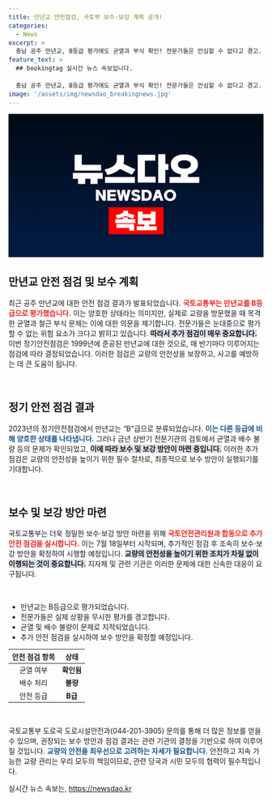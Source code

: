 ```yaml
---
title: 만년교 안전점검, 국토부 보수·보강 계획 공개!
categories:
  - News
excerpt: >
  충남 공주 만년교, B등급 평가에도 균열과 부식 확인! 전문가들은 안심할 수 없다고 경고. 보수 계획 급히 마련 중, 안전한 교량을 위해 무엇이 필요한지 체크해보세요!
feature_text: >
  ## bookingtag 실시간 뉴스 속보입니다.

  충남 공주 만년교, B등급 평가에도 균열과 부식 확인! 전문가들은 안심할 수 없다고 경고. 보수 계획 급히 마련 중, 안전한 교량을 위해 무엇이 필요한지 체크해보세요!
image: '/assets/img/newsdao_breakingnews.jpg'
---
```


<p><img src="/assets/img/newsdao_breakingnews.jpg" alt="bookingtag 속보" /></p>

<h2 data-ke-size="size26">만년교 안전 점검 및 보수 계획</h2>

<p data-ke-size="size16">최근 공주 만년교에 대한 안전 점검 결과가 발표되었습니다. <b><span style="color: #ee2323;">국토교통부는 만년교를 B등급으로 평가했습니다.</span></b> 이는 양호한 상태라는 의미지만, 실제로 교량을 방문했을 때 목격한 균열과 철근 부식 문제는 이에 대한 의문을 제기합니다. 전문가들은 눈대중으로 평가할 수 없는 위험 요소가 크다고 밝히고 있습니다. <b><span style="background-color: #21538527;">따라서 추가 점검이 매우 중요합니다.</span></b> 이번 정기안전점검은 1999년에 준공된 만년교에 대한 것으로, 매 반기마다 이루어지는 점검에 따라 결정되었습니다. 이러한 점검은 교량의 안전성을 보장하고, 사고를 예방하는 데 큰 도움이 됩니다.</p>

<p data-ke-size="size16">&nbsp;</p>

<h2 data-ke-size="size26">정기 안전 점검 결과</h2>

<p data-ke-size="size16">2023년의 정기안전점검에서 만년교는 “B”급으로 분류되었습니다. <b><span style="color: #1a5490;">이는 다른 등급에 비해 양호한 상태를 나타냅니다.</span></b> 그러나 금년 상반기 전문기관의 검토에서 균열과 배수 불량 등의 문제가 확인되었고, <b><span style="background-color: #21538527;">이에 따라 보수 및 보강 방안이 마련 중입니다.</span></b> 이러한 추가 점검은 교량의 안전성을 높이기 위한 필수 절차로, 최종적으로 보수 방안이 실행되기를 기대합니다.</p>

<p data-ke-size="size16">&nbsp;</p>

<h2 data-ke-size="size26">보수 및 보강 방안 마련</h2>

<p data-ke-size="size16">국토교통부는 더욱 정밀한 보수·보강 방안 마련을 위해 <b><span style="color: #ee2323;">국토안전관리원과 합동으로 추가 안전 점검을 실시합니다.</span></b> 이는 7월 18일부터 시작되며, 추가적인 점검 후 조속히 보수·보강 방안을 확정하여 시행할 예정입니다. <b><span style="background-color: #21538527;">교량의 안전성을 높이기 위한 조치가 차질 없이 이행되는 것이 중요합니다.</span></b> 지자체 및 관련 기관은 이러한 문제에 대한 신속한 대응이 요구됩니다.</p>

<p data-ke-size="size16">&nbsp;</p>

<ul>
    <li>만년교는 B등급으로 평가되었습니다.</li>
    <li>전문가들은 실제 상황을 무시한 평가를 경고합니다.</li>
    <li>균열 및 배수 불량이 문제로 지적되었습니다.</li>
    <li>추가 안전 점검을 실시하여 보수 방안을 확정할 예정입니다.</li>
</ul>

<table style="width:100%; border-collapse: collapse;">
    <thead>
        <tr>
            <th style="text-align: center;">안전 점검 항목</th>
            <th style="text-align: center;">상태</th>
        </tr>
    </thead>
    <tbody>
        <tr>
            <td style="text-align: center; height: 17px;">균열 여부</td>
            <td style="text-align: center; height: 17px;"><b>확인됨</b></td>
        </tr>
        <tr>
            <td style="text-align: center; height: 17px;">배수 처리</td>
            <td style="text-align: center; height: 17px;"><b>불량</b></td>
        </tr>
        <tr>
            <td style="text-align: center; height: 17px;">안전 등급</td>
            <td style="text-align: center; height: 17px;"><b>B급</b></td>
        </tr>
    </tbody>
</table>

<p data-ke-size="size16">&nbsp;</p>

<p data-ke-size="size16">국토교통부 도로국 도로시설안전과(044-201-3905) 문의를 통해 더 많은 정보를 얻을 수 있으며, 권장되는 보수 방안과 점검 결과는 관련 기관의 결정을 기반으로 하여 이루어질 것입니다. <b><span style="color: #1a5490;">교량의 안전을 최우선으로 고려하는 자세가 필요합니다.</span></b> 안전하고 지속 가능한 교량 관리는 우리 모두의 책임이므로, 관련 당국과 시민 모두의 협력이 필수적입니다.</p>
실시간 뉴스 속보는, <a href="https://newsdao.kr" rel="dofollow">https://newsdao.kr</a>


